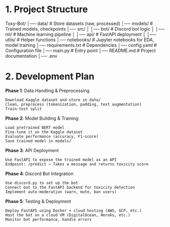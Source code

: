 # 1. Project Structure

Toxy-Bot/
│── data/                    # Store datasets (raw, processed)
│── models/                  # Trained models, checkpoints
│── src/
│   │── bot/                 # Discord bot logic
│   │── ml/                  # Machine learning pipeline
│   │── api/                 # FastAPI deployment
│   │── utils/               # Helper functions
│── notebooks/               # Jupyter notebooks for EDA, model training
│── requirements.txt         # Dependencies
│── config.yaml              # Configuration file
│── main.py                  # Entry point
│── README.md                # Project documentation
│── .env


# 2. Development Plan

**Phase 1**: Data Handling & Preprocessing

    Download Kaggle dataset and store in data/
    Clean, preprocess (tokenization, padding, text augmentation)
    Train-test split

**Phase 2**: Model Building & Training

    Load pretrained BERT model
    Fine-tune it on the Kaggle dataset
    Evaluate performance (accuracy, F1-score)
    Save trained model in models/

**Phase 3**: API Deployment

    Use FastAPI to expose the trained model as an API
    Endpoint: /predict → Takes a message and returns toxicity score

**Phase 4**: Discord Bot Integration

    Use discord.py to set up the bot
    Connect bot to the FastAPI backend for toxicity detection
    Implement auto-moderation (warn, mute, ban users)

**Phase 5**: Testing & Deployment

    Deploy FastAPI using Docker + cloud hosting (AWS, GCP, etc.)
    Host the bot on a cloud VM (DigitalOcean, Heroku, etc.)
    Monitor bot performance, handle errors
